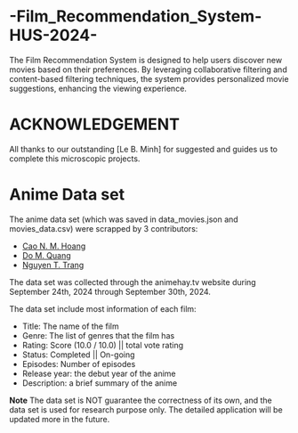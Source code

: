 # -Film_Recommendation_System-HUS-2024-
The Film Recommendation System is designed to help users discover new movies based on their preferences. By leveraging collaborative filtering and content-based filtering techniques, the system provides personalized movie suggestions, enhancing the viewing experience.

# ACKNOWLEDGEMENT
All thanks to our outstanding [Le B. Minh] for suggested and guides us to complete this microscopic projects.

# Anime Data set
The anime data set (which was saved in data_movies.json and movies_data.csv) were scrapped by 3 contributors:
  * [Cao N. M. Hoang](https://github.com/MH2425) 
  * [Do M. Quang](https://github.com/mquangdo)
  * [Nguyen T. Trang](https://github.com/aya1101)

The data set was collected through the animehay.tv website during September 24th, 2024 through September 30th, 2024. 

The data set include most information of each film:
  * Title: The name of the film
  * Genre: The list of genres that the film has
  * Rating: Score (10.0 / 10.0) || total vote rating
  * Status: Completed || On-going
  * Episodes: Number of episodes
  * Release year: the debut year of the anime
  * Description: a brief summary of the anime

**Note**
The data set is NOT guarantee the correctness of its own, and the data set is used for research purpose only.
The detailed application will be updated more in the future.

